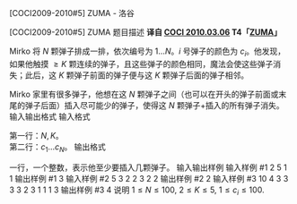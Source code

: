 



[COCI2009-2010#5] ZUMA - 洛谷














[COCI2009-2010#5] ZUMA
题目描述
 **译自 [COCI 2010.03.06](http://hsin.hr/coci/archive/2009_2010/) T4「[ZUMA](http://hsin.hr/coci/archive/2009_2010/contest5_tasks.pdf)」**

Mirko 将 $N$ 颗弹子排成一排，依次编号为 $1\ldots N$。$i$ 号弹子的颜色为 $c_i$。他发现，如果他触摸 $\ge K$ 颗连续的弹子，且这些弹子的颜色相同，魔法会使这些弹子消失；此后，这 $K$ 颗弹子前面的弹子便与这 $K$ 颗弹子后面的弹子相邻。

Mirko 家里有很多弹子，他想在这 $N$ 颗弹子之间（也可以在开头的弹子前面或末尾的弹子后面）插入尽可能少的弹子，使得这 $N$ 颗弹子+插入的所有弹子消失。
输入输出格式
输入格式

第一行：$N,K$。  
第二行：$c_1\ldots c_N$。
输出格式

一行，一个整数，表示他至少要插入几颗弹子。
输入输出样例
输入样例 #1
2 5
1 1
输出样例 #1
3
输入样例 #2
5 3
2 2 3 2 2
输出样例 #2
2
输入样例 #3
10 4
3 3 3 3 2 3 1 1 1 3
输出样例 #3
4
说明
$1\le N\le 100,$ $2\le K\le 5,$ $1\le c_i\le 100$.






